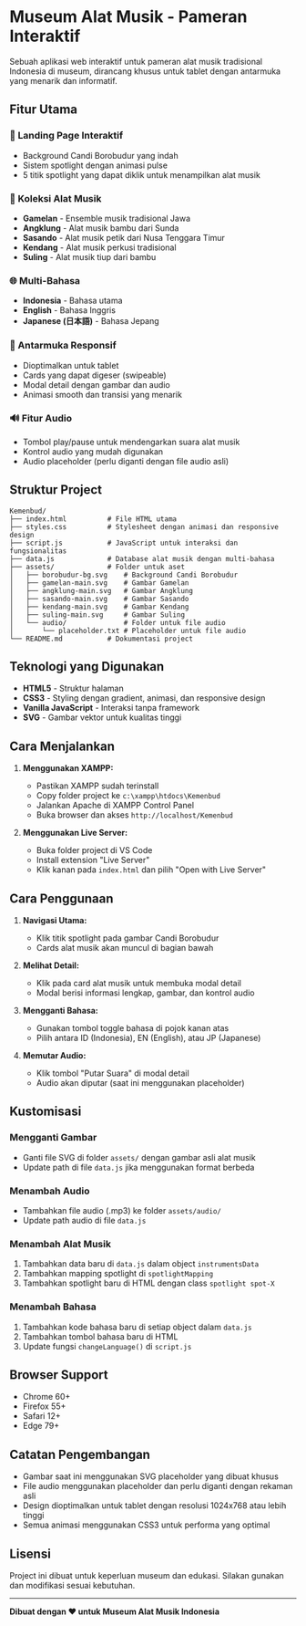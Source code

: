 # Museum Alat Musik - Pameran Interaktif

Sebuah aplikasi web interaktif untuk pameran alat musik tradisional Indonesia di museum, dirancang khusus untuk tablet dengan antarmuka yang menarik dan informatif.

## Fitur Utama

### 🎵 Landing Page Interaktif
- Background Candi Borobudur yang indah
- Sistem spotlight dengan animasi pulse
- 5 titik spotlight yang dapat diklik untuk menampilkan alat musik

### 🎼 Koleksi Alat Musik
- **Gamelan** - Ensemble musik tradisional Jawa
- **Angklung** - Alat musik bambu dari Sunda
- **Sasando** - Alat musik petik dari Nusa Tenggara Timur
- **Kendang** - Alat musik perkusi tradisional
- **Suling** - Alat musik tiup dari bambu

### 🌐 Multi-Bahasa
- **Indonesia** - Bahasa utama
- **English** - Bahasa Inggris
- **Japanese (日本語)** - Bahasa Jepang

### 📱 Antarmuka Responsif
- Dioptimalkan untuk tablet
- Cards yang dapat digeser (swipeable)
- Modal detail dengan gambar dan audio
- Animasi smooth dan transisi yang menarik

### 🔊 Fitur Audio
- Tombol play/pause untuk mendengarkan suara alat musik
- Kontrol audio yang mudah digunakan
- Audio placeholder (perlu diganti dengan file audio asli)

## Struktur Project

```
Kemenbud/
├── index.html          # File HTML utama
├── styles.css          # Stylesheet dengan animasi dan responsive design
├── script.js           # JavaScript untuk interaksi dan fungsionalitas
├── data.js             # Database alat musik dengan multi-bahasa
├── assets/             # Folder untuk aset
│   ├── borobudur-bg.svg    # Background Candi Borobudur
│   ├── gamelan-main.svg    # Gambar Gamelan
│   ├── angklung-main.svg   # Gambar Angklung
│   ├── sasando-main.svg    # Gambar Sasando
│   ├── kendang-main.svg    # Gambar Kendang
│   ├── suling-main.svg     # Gambar Suling
│   └── audio/              # Folder untuk file audio
│       └── placeholder.txt # Placeholder untuk file audio
└── README.md           # Dokumentasi project
```

## Teknologi yang Digunakan

- **HTML5** - Struktur halaman
- **CSS3** - Styling dengan gradient, animasi, dan responsive design
- **Vanilla JavaScript** - Interaksi tanpa framework
- **SVG** - Gambar vektor untuk kualitas tinggi

## Cara Menjalankan

1. **Menggunakan XAMPP:**
   - Pastikan XAMPP sudah terinstall
   - Copy folder project ke `c:\xampp\htdocs\Kemenbud`
   - Jalankan Apache di XAMPP Control Panel
   - Buka browser dan akses `http://localhost/Kemenbud`

2. **Menggunakan Live Server:**
   - Buka folder project di VS Code
   - Install extension "Live Server"
   - Klik kanan pada `index.html` dan pilih "Open with Live Server"

## Cara Penggunaan

1. **Navigasi Utama:**
   - Klik titik spotlight pada gambar Candi Borobudur
   - Cards alat musik akan muncul di bagian bawah

2. **Melihat Detail:**
   - Klik pada card alat musik untuk membuka modal detail
   - Modal berisi informasi lengkap, gambar, dan kontrol audio

3. **Mengganti Bahasa:**
   - Gunakan tombol toggle bahasa di pojok kanan atas
   - Pilih antara ID (Indonesia), EN (English), atau JP (Japanese)

4. **Memutar Audio:**
   - Klik tombol "Putar Suara" di modal detail
   - Audio akan diputar (saat ini menggunakan placeholder)

## Kustomisasi

### Mengganti Gambar
- Ganti file SVG di folder `assets/` dengan gambar asli alat musik
- Update path di file `data.js` jika menggunakan format berbeda

### Menambah Audio
- Tambahkan file audio (.mp3) ke folder `assets/audio/`
- Update path audio di file `data.js`

### Menambah Alat Musik
1. Tambahkan data baru di `data.js` dalam object `instrumentsData`
2. Tambahkan mapping spotlight di `spotlightMapping`
3. Tambahkan spotlight baru di HTML dengan class `spotlight spot-X`

### Menambah Bahasa
1. Tambahkan kode bahasa baru di setiap object dalam `data.js`
2. Tambahkan tombol bahasa baru di HTML
3. Update fungsi `changeLanguage()` di `script.js`

## Browser Support

- Chrome 60+
- Firefox 55+
- Safari 12+
- Edge 79+

## Catatan Pengembangan

- Gambar saat ini menggunakan SVG placeholder yang dibuat khusus
- File audio menggunakan placeholder dan perlu diganti dengan rekaman asli
- Design dioptimalkan untuk tablet dengan resolusi 1024x768 atau lebih tinggi
- Semua animasi menggunakan CSS3 untuk performa yang optimal

## Lisensi

Project ini dibuat untuk keperluan museum dan edukasi. Silakan gunakan dan modifikasi sesuai kebutuhan.

---

**Dibuat dengan ❤️ untuk Museum Alat Musik Indonesia**